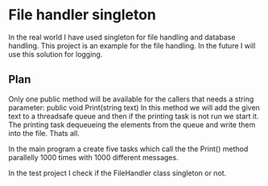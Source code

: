# File handler singleton
In the real world I have used singleton for file handling and database handling. This project is an example for the file handling.
In the future I will use this solution for logging.

## Plan
Only one public method will be available for the callers that needs a string parameter: public void Print(string text)
In this method we will add the given text to a threadsafe queue and then if the printing task is not run we start it.
The printing task dequeueing the elements from the queue and write them into the file.
Thats all.

In the main program a create five tasks which call the the Print() method parallelly 1000 times with 1000 different messages.

In the test project I check if the FileHandler class singleton or not.

